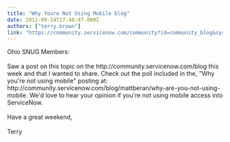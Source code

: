 ```yaml
---
title: "Why Youre Not Using Mobile blog"
date: 2012-09-14T17:48:47.000Z
authors: ["terry.brown"]
link: "https://community.servicenow.com/community?id=community_blog&sys_id=5c1e6e2ddbd0dbc01dcaf3231f9619db"
---
```

<p>Ohio SNUG Members:<br /><br />Saw a post on this topic on the http://community.servicenow.com/blog this week and that I wanted to share. Check out the poll included in the, "Why you're not using mobile" posting at: http://community.servicenow.com/blog/mattberan/why-are-you-not-using-mobile. We'd love to hear your opinion if you're not using mobile access into ServiceNow.<br /><br />Have a great weekend,<br /><br />Terry</p>